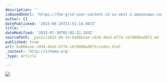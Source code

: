 ```yaml
---
description: ''
isBasedOnUrl: 'https://the-grid-user-content.s3-us-west-2.amazonaws.com/e98beba8-743c-4d03-91a1-4100722fe526.jpg'
author: []
datePublished: '2015-06-24T21:51:14.667Z'
title: ''
dateModified: '2015-07-30T02:02:12.183Z'
sourcePath: _posts/2015-06-24-6a86bcee-c034-46a5-b774-cb7d080ad9f3.md
published: true
url: 6a86bcee-c034-46a5-b774-cb7d080ad9f3/index.html
_context: 'http://schema.org'
_type: Article

---
```

![](https://the-grid-user-content.s3-us-west-2.amazonaws.com/e98beba8-743c-4d03-91a1-4100722fe526.jpg)